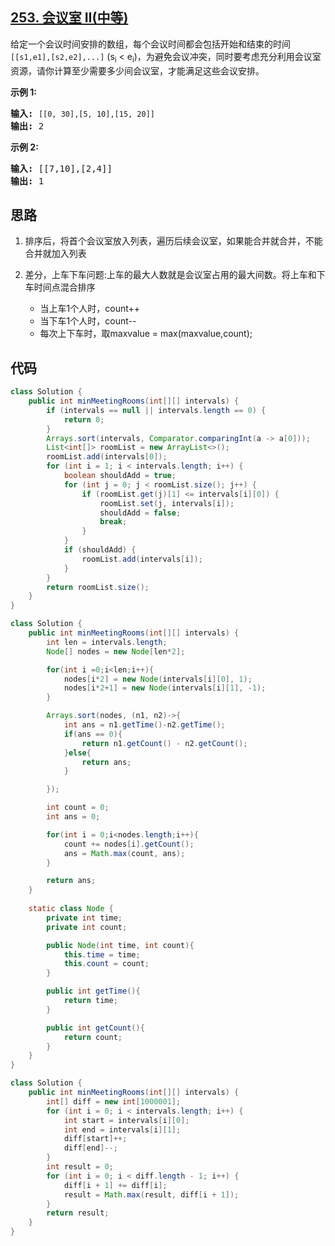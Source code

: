 ## [253. 会议室 II(中等)](https://leetcode-cn.com/problems/meeting-rooms-ii/)
<div class="notranslate"><p>给定一个会议时间安排的数组，每个会议时间都会包括开始和结束的时间 <code>[[s1,e1],[s2,e2],...]</code> (s<sub>i</sub> &lt; e<sub>i</sub>)，为避免会议冲突，同时要考虑充分利用会议室资源，请你计算至少需要多少间会议室，才能满足这些会议安排。</p>

<p><strong>示例 1:</strong></p>

<pre><strong>输入:</strong> <code>[[0, 30],[5, 10],[15, 20]]</code>
<strong>输出:</strong> 2</pre>

<p><strong>示例 2:</strong></p>

<pre><strong>输入:</strong> [[7,10],[2,4]]
<strong>输出:</strong> 1</pre>
</div>

## 思路
1. 排序后，将首个会议室放入列表，遍历后续会议室，如果能合并就合并，不能合并就加入列表

2. 差分，上车下车问题:上车的最大人数就是会议室占用的最大间数。将上车和下车时间点混合排序
    - 当上车1个人时，count++
    - 当下车1个人时，count--
    - 每次上下车时，取maxvalue = max(maxvalue,count);

## 代码
```java
class Solution {
    public int minMeetingRooms(int[][] intervals) {
        if (intervals == null || intervals.length == 0) {
            return 0;
        }
        Arrays.sort(intervals, Comparator.comparingInt(a -> a[0]));
        List<int[]> roomList = new ArrayList<>();
        roomList.add(intervals[0]);
        for (int i = 1; i < intervals.length; i++) {
            boolean shouldAdd = true;
            for (int j = 0; j < roomList.size(); j++) {
                if (roomList.get(j)[1] <= intervals[i][0]) {
                    roomList.set(j, intervals[i]);
                    shouldAdd = false;
                    break;
                }
            }
            if (shouldAdd) {
                roomList.add(intervals[i]);
            }
        }
        return roomList.size();
    }
}
```
```java
class Solution {
    public int minMeetingRooms(int[][] intervals) {
        int len = intervals.length;
        Node[] nodes = new Node[len*2];

        for(int i =0;i<len;i++){
            nodes[i*2] = new Node(intervals[i][0], 1);
            nodes[i*2+1] = new Node(intervals[i][1], -1);
        }

        Arrays.sort(nodes, (n1, n2)->{
            int ans = n1.getTime()-n2.getTime();
            if(ans == 0){
                return n1.getCount() - n2.getCount();
            }else{
                return ans;
            }

        });

        int count = 0;
        int ans = 0;

        for(int i = 0;i<nodes.length;i++){
            count += nodes[i].getCount();
            ans = Math.max(count, ans);
        }

        return ans;
    }
    
    static class Node {
        private int time;
        private int count;

        public Node(int time, int count){
            this.time = time;
            this.count = count;
        }

        public int getTime(){
            return time;
        }

        public int getCount(){
            return count;
        }
    }
}
```
```java
class Solution {
    public int minMeetingRooms(int[][] intervals) {
        int[] diff = new int[1000001];
        for (int i = 0; i < intervals.length; i++) {
            int start = intervals[i][0];
            int end = intervals[i][1];
            diff[start]++;
            diff[end]--;
        }
        int result = 0;
        for (int i = 0; i < diff.length - 1; i++) {
            diff[i + 1] += diff[i];
            result = Math.max(result, diff[i + 1]);
        }
        return result;
    }
}
```